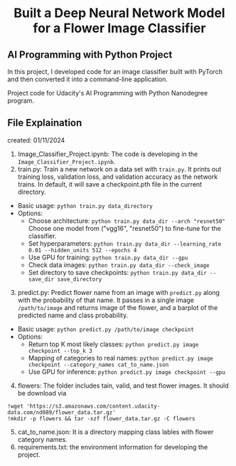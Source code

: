 <h1 align="center">Built a Deep Neural Network Model for a Flower Image Classifier</h1>
<h2 aliggb="center">AI Programming with Python Project</h2>

In this project, I developed code for an image classifier built with PyTorch and then converted it into a command-line application.

Project code for Udacity's AI Programming with Python Nanodegree program. 

## File Explaination
created: 01/11/2024

1. Image_Classifier_Project.ipynb: The code is developing in the `Image_Classifier_Project.ipynb`.
2. train.py: Train a new network on a data set with `train.py`. It prints out training loss, validation loss, and validation accuracy as the network trains. In default, it will save a checkpoint.pth file in the current directory.
* Basic usage: `python train.py data_directory`
* Options: 
    * Choose architecture: `python train.py data_dir --arch "resnet50" ` Choose one model from ("vgg16", "resnet50") to fine-tune for the classifier. 
    * Set hyperparameters: `python train.py data_dir --learning_rate 0.01 --hidden_units 512 --epochs 4`  
    * Use GPU for training: `python train.py data_dir --gpu`
    * Check data images: `python train.py data_dir --check_image`
    * Set directory to save checkpoints: `python train.py data_dir --save_dir save_directory` 
3. predict.py: Predict flower name from an image with `predict.py` along with the probability of that name. It passes in a single image `/path/to/image` and returns image of the flower, and a barplot of the predicted name and class probability.
* Basic usage: `python predict.py /path/to/image checkpoint`
* Options: 
    * Return top K most likely classes: `python predict.py image checkpoint --top_k 3`
    * Mapping of categories to real names: `python predict.py image checkpoint --category_names cat_to_name.json`
    * Use GPU for inference: `python predict.py image checkpoint --gpu`
4. flowers: The folder includes tain, valid, and test flower images. It should be download via 
```
!wget 'https://s3.amazonaws.com/content.udacity-data.com/nd089/flower_data.tar.gz'
!mkdir -p flowers && tar -xzf flower_data.tar.gz -C flowers
```
5. cat_to_name.json: It is a directory mapping class lables with flower category names.
6. requirements.txt: the environment information for developing the project.

